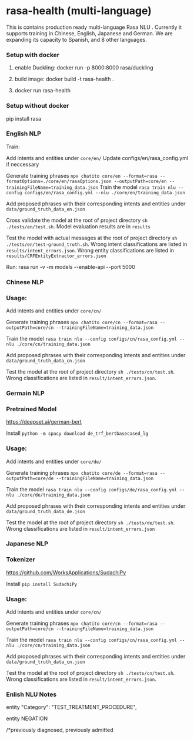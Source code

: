 # rasa-health (multi-language)

This is contains production ready multi-language Rasa NLU .
Currently it supports training in Chinese, English, Japanese and German. We are expanding its capacity to Spanish, and 8 other languages.

### Setup with docker
1. enable Duckling:
docker run -p 8000:8000 rasa/duckling

2. build image:
docker build -t rasa-health .

3. docker run rasa-health

### Setup without docker
pip install rasa

### English NLP
Train:

Add intents and entities under `core/en/`
Update configs/en/rasa_config.yml if neccessary

Generate training phrases `npx chatito core/en --format=rasa --formatOptions=./core/en/rasaOptions.json --outputPath=core/en --trainingFileName=training_data.json`
Train the model `rasa train nlu --config configs/en/rasa_config.yml --nlu ./core/en/training_data.json`

Add proposed phrases with their corresponding intents and entities under `data/ground_truth_data_en.json`

Cross validate the model at the root of project directory `sh ./tests/en/test.sh`. Model evaluation results are in `results`

Test the model with actual messages at the root of project directory `sh ./tests/en/test-ground_truth.sh`. Wrong intent classifications are listed in `results/intent_errors.json`. Wrong entity classifications are listed in `results/CRFEntityExtractor_errors.json`

Run:
rasa run -v -m models --enable-api --port 5000


### Chinese NLP

### Usage:

Add intents and entities under `core/cn/`

Generate training phrases `npx chatito core/cn --format=rasa --outputPath=core/cn --trainingFileName=training_data.json`

Train the model `rasa train nlu --config configs/cn/rasa_config.yml --nlu ./core/cn/training_data.json`

Add proposed phrases with their corresponding intents and entities under `data/ground_truth_data_cn.json`

Test the model at the root of project directory `sh ./tests/cn/test.sh`. Wrong classifications are listed in `result/intent_errors.json`.

### Germain NLP

### Pretrained Model

https://deepset.ai/german-bert

Install `python -m spacy download de_trf_bertbasecased_lg`

### Usage:

Add intents and entities under `core/de/`

Generate training phrases `npx chatito core/de --format=rasa --outputPath=core/de --trainingFileName=training_data.json`

Train the model `rasa train nlu --config configs/de/rasa_config.yml --nlu ./core/de/training_data.json`

Add proposed phrases with their corresponding intents and entities under `data/ground_truth_data_de.json`

Test the model at the root of project directory `sh ./tests/de/test.sh`. Wrong classifications are listed in `result/intent_errors.json`

### Japanese NLP

### Tokenizer

https://github.com/WorksApplications/SudachiPy

Install `pip install SudachiPy`

### Usage:

Add intents and entities under `core/cn/`

Generate training phrases `npx chatito core/cn --format=rasa --outputPath=core/cn --trainingFileName=training_data.json`

Train the model `rasa train nlu --config configs/cn/rasa_config.yml --nlu ./core/cn/training_data.json`

Add proposed phrases with their corresponding intents and entities under `data/ground_truth_data_cn.json`

Test the model at the root of project directory `sh ./tests/cn/test.sh`. Wrong classifications are listed in `result/intent_errors.json`.

### Enlish NLU Notes

entity
"Category": "TEST_TREATMENT_PROCEDURE",

entity
NEGATION

/\*previously diagnosed, previously admitted
